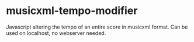 # musicxml-tempo-modifier
Javascript altering the tempo of an entire score in musicxml format. Can be used on localhost, no webserver needed.
